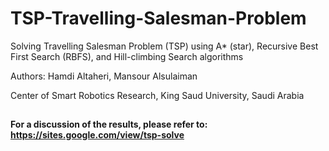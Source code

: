 # TSP-Travelling-Salesman-Problem
Solving Travelling Salesman Problem (TSP) using A* (star), Recursive Best First Search (RBFS), and Hill-climbing Search algorithms

Authors: Hamdi Altaheri, Mansour Alsulaiman

Center of Smart Robotics Research, King Saud University, Saudi Arabia

##

**For a discussion of the results, please refer to: https://sites.google.com/view/tsp-solve**
